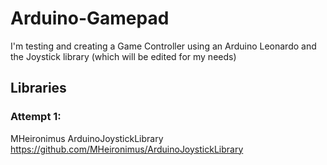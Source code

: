 # Arduino-Gamepad
I'm testing and creating a Game Controller using an Arduino Leonardo and the Joystick library (which will be edited for my needs)

## Libraries
### Attempt 1:
MHeironimus ArduinoJoystickLibrary
https://github.com/MHeironimus/ArduinoJoystickLibrary
